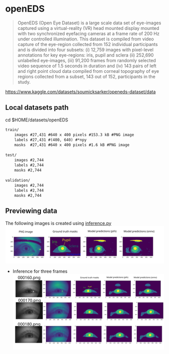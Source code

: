 # openEDS
> OpenEDS (Open Eye Dataset) is a large scale data set of eye-images captured using a virtual-reality (VR) head mounted display mounted with two synchronized eyefacing cameras at a frame rate of 200 Hz under controlled illumination.
> This dataset is compiled from video capture of the eye-region collected from 152 individual participants and is divided into four subsets: 
	(i) 12,759 images with pixel-level annotations for key eye-regions: iris, pupil and sclera 
	(ii) 252,690 unlabelled eye-images, 
	(iii) 91,200 frames from randomly selected video sequence of 1.5 seconds in duration and 
	(iv) 143 pairs of left and right point cloud data compiled from corneal topography of eye regions collected from a subset, 143 out of 152, participants in the study.

https://www.kaggle.com/datasets/soumicksarker/openeds-dataset/data

## Local datasets path
cd $HOME/datasets/openEDS

```
train/
	images #27,431 #640 x 400 pixels #153.3 kB #PNG image
	labels #27,431 #(400, 640) #*npy
	masks  #27,431 #640 x 400 pixels #1.6 kB #PNG image

test/
	images #2,744
	labels #2,744
	masks #2,744

validation/
	images #2,744
	labels #2,744
	masks #2,744
```

## Previewing data
The following images is created using [inference.py](../../src/ready/apis/inference.py)
![figs](../../docs/figs/openEDS-dataset-models.svg)

* Inference for three frames
![figs](../../docs/figs/inference-val3frames.svg)
